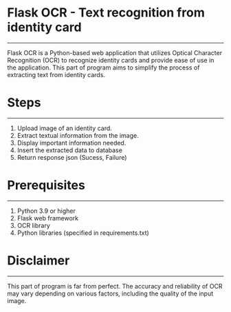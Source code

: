 # Flask OCR - Text recognition from identity card
___
Flask OCR is a Python-based web application that utilizes Optical Character Recognition (OCR) to recognize identity cards and provide ease of use in the application. This part of program aims to simplify the process of extracting text from identity cards.

# Steps
___
1. Upload image of an identity card.
2. Extract textual information from the image.
3. Display important information needed.
4. Insert the extracted data to database
5. Return response json (Sucess, Failure)

# Prerequisites
___
1. Python 3.9 or higher
2. Flask web framework
3. OCR library
4. Python libraries (specified in requirements.txt)

# Disclaimer
___
This part of program is far from perfect. The accuracy and reliability of OCR may vary depending on various factors, including the quality of the input image.
